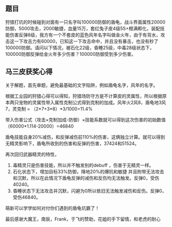 ## 题目 ##

狩猎打坑的时候碰到对面有一只名字叫100000防御的盾龟，战斗界面属性20000防御，5000攻击，2000敏捷，血量15万，套红兔子皮4级5S\+橙满孵化，装配技能伤害反弹8级，我方有一个不套皮的蓝色风年名字叫做金火年，由于有背水，攻击这一下攻击力有60000，已知这一下攻击命中，并且没有暴击，也没有秒了100000防御。请问以下情况，被石化22级，昏睡25级，中毒28级状态下，100000防御反弹给金火年多少伤害？100000防御受到多少伤害。

## 马三皮获奖心得 ## 
关于解题，首先审题，避免最基础的文字陷阱，例如盾龟名字，风年的名字。

根据工业园的狩猎心得可以得知，狩猎场防守方是不计算皮的灵属性，所以根据原本两只宠物的灵属性带入属性克制公式得到克制的加成。风年火2风8，盾龟地3风7，灵克制 = （2\*7\+3\*8）\*3/1000=11\.4%

带入伤害公式（攻击×克制加成\-防御）×技能系数就可以得到这次伤害的初始数值（60000\*1\.114\-20000）=46840

盾龟技能自身20%减伤，和反弹减伤前110%的伤害，这俩独立计算。就可以得到无精灵影响下，盾龟所收到的伤害和反弹的伤害，37424和51524。

再次回归武器精灵的特性，

1.  毒精灵只是伤害技能，所以并不触发别的debuff ，伤害于无精灵一样。
2.  石化状态下，增加目标33%防御，降地20%的爆抗和敏捷 并且附带无法攻击和沉默，所以在此情况下盾龟反弹的减伤和反伤均无法触发。反弹0，受伤40240。
3.  昏睡状态下无法攻击并沉默，闪避为0所以依旧无法触发减伤和反伤。反弹0，受伤46840。

萌新可以学学如何对付你们遇到的盾龟坑霸了！

最后感谢大魔王，南辰，Frank，于飞的赞助，花姐的手下留情，和老虎的耐心  
  


